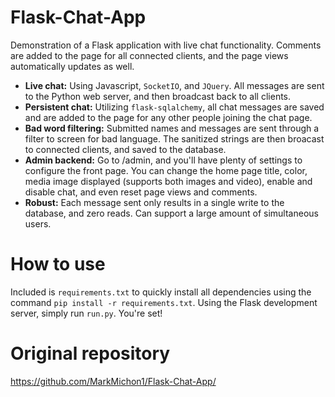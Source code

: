 # Flask-Chat-App

Demonstration of a Flask application with live chat functionality.  Comments are added to the page for all connected clients, and the page views automatically updates as well.

- **Live chat:**  Using Javascript, `SocketIO`, and `JQuery`.  All messages are sent to the Python web server, and then broadcast back to all clients.
- **Persistent chat:** Utilizing `flask-sqlalchemy`, all chat messages are saved and are added to the page for any other people joining the chat page.
- **Bad word filtering:** Submitted names and messages are sent through a filter to screen for bad language.  The sanitized strings are then broacast to connected clients, and saved to the database.
- **Admin backend:** Go to /admin, and you'll have plenty of settings to configure the front page.  You can change the home page title, color, media image displayed (supports both images and video), enable and disable chat, and even reset page views and comments.
- **Robust:** Each message sent only results in a single write to the database, and zero reads.  Can support a large amount of simultaneous users.

# How to use
Included is `requirements.txt` to quickly install all dependencies using the command `pip install -r requirements.txt`. Using the Flask development server, simply run `run.py`.  You're set!

# Original repository

https://github.com/MarkMichon1/Flask-Chat-App/
